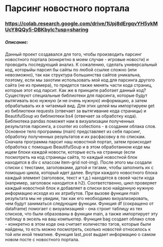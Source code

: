 # Парсинг новостного портала
### https://colab.research.google.com/drive/1Upj8dErgqvYH5ykMUcY8QQy5-DBKbylc?usp=sharing
###
##### Описание:
Данный проект создавался для того, чтобы производить парсинг новостного портала (конкретно в моем случае - игровые новости) и проводить последующий анализ.
К сожалению, сделать универсальный код, которыйы парсил бы сайты по любой ссылке сложно (или невозможно), так как структура большинства сайтов уникальна, поэтому, если мы захотим использовать мой код для парсинга другого сайта (не из примера), то придется также менять части кода страниц, которые этот код парсит.
Как же в принципе работает данный код?
Существуют специальные библиотеки для парсинга, которые будут вытягивать всю нужную (и не очень нужную) информацию, а затем обрабатывать их в читаемый вид. Для этих целей мы импортируем get из библиотеки requests (отвечает за вытягивание кода страницы) и BeautifulSoup из библиотеки bs4 (отвечает за обработку кода). Библиотека pandas поможет нам в визуализации полученных результатов парсинга, а counter из collections - в создании облака слов.
Основное тело программы (main) представляет из себя парсинг, обработку полученных результатов и их расфасовку в по спискам. Сначала программа парсит наш новостной портал, затем происходит обработка с помощью BeautifulSoup и в этом обработанном коде мы ищем блоки каждой новости, которые есть на странице (если посмотреть на код страницы сайта, то каждый новостной блок находится в div с классом item-grid not-img). После этого мы создали списки с текстами, заголовками, датой и тэгами, чтобы заполнить их с помощью цикла, который идет далее. Внутри каждого новостного блока каждый элемент (заголовок, текст и т.д.) находятся в своей части кода (например, заголовок находится в h2). Соответственно, цикл проверяет каждый новостной блок и добавляет в списки всю найденную нужную информацию исходя из их атрибутов. При вызове функции main результата мы не увидим, так как его необходимо визуализировать, чем будут заниматься следующие функции.
Функция df (сокращено от dataframe) помогает с визуализацией - она строит таблицу из тех списков, что были образованы в функции main, а также импортирует эту таблицу в эксель на ваш компьютер.
Функция bag создает облако слов - конкретно в этом коде она считает количество тэгов, которые были найдены, то есть можно посмотреть, сколько новостей относилось к той или иной тематике.
Функция last_post выдает информацию о самом новом посте с новостного портала.
